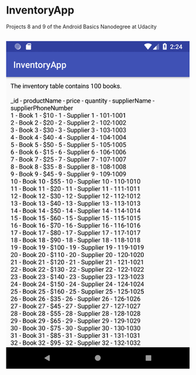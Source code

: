# InventoryApp
Projects 8 and 9 of the Android Basics Nanodegree at Udacity

<br>
<img src="screenshot.png" width=500>
